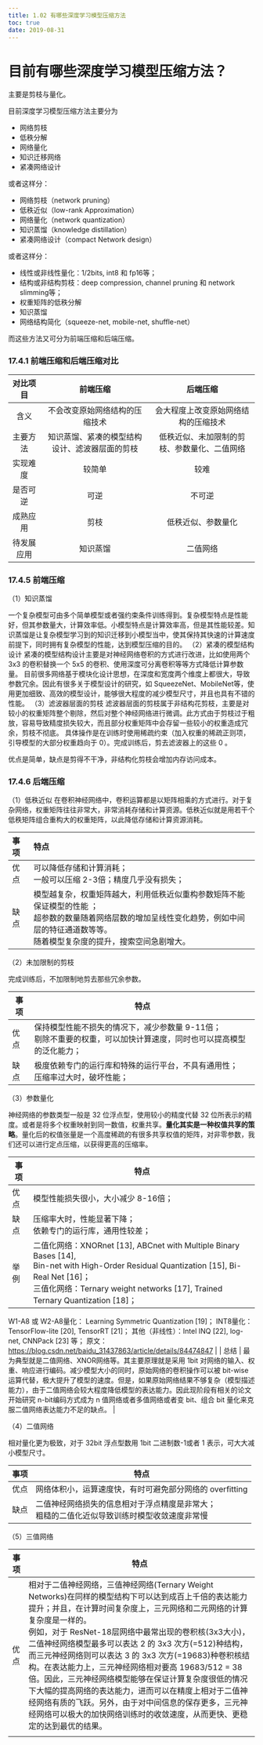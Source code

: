 ```yaml
---
title: 1.02 有哪些深度学习模型压缩方法
toc: true
date: 2019-08-31
---
```



# 目前有哪些深度学习模型压缩方法？

主要是剪枝与量化。


目前深度学习模型压缩方法主要分为

- 网络剪枝
- 低秩分解
- 网络量化
- 知识迁移网络
- 紧凑网络设计

或者这样分：

- 网络剪枝（network pruning）
- 低秩近似（low-rank Approximation）
- 网络量化（network quantization）
- 知识蒸馏（knowledge distillation）
- 紧凑网络设计（compact Network design）


或者这样分：


- 线性或非线性量化：1/2bits, int8 和 fp16等；
- 结构或非结构剪枝：deep compression, channel pruning 和 network slimming等；
- 权重矩阵的低秩分解
- 知识蒸馏
- 网络结构简化（squeeze-net, mobile-net, shuffle-net）



而这些方法又可分为前端压缩和后端压缩。

### 17.4.1 前端压缩和后端压缩对比

|  对比项目  |                    前端压缩                    |                   后端压缩                   |
| :--------: | :--------------------------------------------: | :------------------------------------------: |
|    含义    |         不会改变原始网络结构的压缩技术         |     会大程度上改变原始网络结构的压缩技术     |
|  主要方法  | 知识蒸馏、紧凑的模型结构设计、滤波器层面的剪枝 | 低秩近似、未加限制的剪枝、参数量化、二值网络 |
|  实现难度  |                     较简单                     |                     较难                     |
|  是否可逆  |                      可逆                      |                    不可逆                    |
|  成熟应用  |                      剪枝                      |              低秩近似、参数量化              |
| 待发展应用 |                    知识蒸馏                    |                   二值网络                   |


### 17.4.5 前端压缩

（1）知识蒸馏

一个复杂模型可由多个简单模型或者强约束条件训练得到。复杂模型特点是性能好，但其参数量大，计算效率低。小模型特点是计算效率高，但是其性能较差。知识蒸馏是让复杂模型学习到的知识迁移到小模型当中，使其保持其快速的计算速度前提下，同时拥有复杂模型的性能，达到模型压缩的目的。
（2）紧凑的模型结构设计
紧凑的模型结构设计主要是对神经网络卷积的方式进行改进，比如使用两个 3x3 的卷积替换一个 5x5 的卷积、使用深度可分离卷积等等方式降低计算参数量。  目前很多网络基于模块化设计思想，在深度和宽度两个维度上都很大，导致参数冗余。因此有很多关于模型设计的研究，如 SqueezeNet、MobileNet等，使用更加细致、高效的模型设计，能够很大程度的减少模型尺寸，并且也具有不错的性能。
（3）滤波器层面的剪枝
滤波器层面的剪枝属于非结构花剪枝，主要是对较小的权重矩阵整个剔除，然后对整个神经网络进行微调。此方式由于剪枝过于粗放，容易导致精度损失较大，而且部分权重矩阵中会存留一些较小的权重造成冗余，剪枝不彻底。  具体操作是在训练时使用稀疏约束（加入权重的稀疏正则项，引导模型的大部分权重趋向于 0）。完成训练后，剪去滤波器上的这些 0 。

优点是简单，缺点是剪得不干净，非结构化剪枝会增加内存访问成本。

### 17.4.6 后端压缩
（1）低秩近似
在卷积神经网络中，卷积运算都是以矩阵相乘的方式进行。对于复杂网络，权重矩阵往往非常大，非常消耗存储和计算资源。低秩近似就是用若干个低秩矩阵组合重构大的权重矩阵，以此降低存储和计算资源消耗。

| 事项 | 特点                                                         |
| :--- | :----------------------------------------------------------- |
| 优点 | 可以降低存储和计算消耗；<br />一般可以压缩 2-3倍；精度几乎没有损失； |
| 缺点 | 模型越复杂，权重矩阵越大，利用低秩近似重构参数矩阵不能保证模型的性能 ；   <br />超参数的数量随着网络层数的增加呈线性变化趋势，例如中间层的特征通道数等等。 <br />随着模型复杂度的提升，搜索空间急剧增大。 |

（2）未加限制的剪枝

完成训练后，不加限制地剪去那些冗余参数。

| 事项 | 特点                                                         |
| ---- | ------------------------------------------------------------ |
| 优点 | 保持模型性能不损失的情况下，减少参数量 9-11倍； <br />剔除不重要的权重，可以加快计算速度，同时也可以提高模型的泛化能力； |
| 缺点 | 极度依赖专门的运行库和特殊的运行平台，不具有通用性；<br /> 压缩率过大时，破坏性能； |

（3）参数量化

神经网络的参数类型一般是 32 位浮点型，使用较小的精度代替 32 位所表示的精度。或者是将多个权重映射到同一数值，权重共享。**量化其实是一种权值共享的策略**。量化后的权值张量是一个高度稀疏的有很多共享权值的矩阵，对非零参数，我们还可以进行定点压缩，以获得更高的压缩率。

| 事项 | 特点                                                         |
| ---- | ------------------------------------------------------------ |
| 优点 | 模型性能损失很小，大小减少 8-16倍；                           |
| 缺点 | 压缩率大时，性能显著下降； <br />依赖专门的运行库，通用性较差； |
| 举例 | 二值化网络：XNORnet [13], ABCnet with Multiple Binary Bases [14], <br />Bin-net with High-Order Residual Quantization [15], Bi-Real Net [16]；<br/>三值化网络：Ternary weight networks [17], Trained Ternary Quantization [18]；
W1-A8 或 W2-A8量化： Learning Symmetric Quantization [19]；
INT8量化：TensorFlow-lite [20], TensorRT [21]；
其他（非线性）：Intel INQ [22], log-net, CNNPack [23] 等；
原文：https://blog.csdn.net/baidu_31437863/article/details/84474847 |
| 总结 | 最为典型就是二值网络、XNOR网络等。其主要原理就是采用 1bit 对网络的输入、权重、响应进行编码。减少模型大小的同时，原始网络的卷积操作可以被 bit-wise运算代替，极大提升了模型的速度。但是，如果原始网络结果不够复杂（模型描述能力），由于二值网络会较大程度降低模型的表达能力。因此现阶段有相关的论文开始研究 n-bit编码方式成为 n 值网络或者多值网络或者变 bit、组合 bit 量化来克服二值网络表达能力不足的缺点。 |

（4）二值网络

相对量化更为极致，对于 32bit 浮点型数用 1bit 二进制数-1或者 1 表示，可大大减小模型尺寸。

| 事项 | 特点                                                         |
| ---- | ------------------------------------------------------------ |
| 优点 | 网络体积小，运算速度快，有时可避免部分网络的 overfitting      |
| 缺点 | 二值神经网络损失的信息相对于浮点精度是非常大；<br />粗糙的二值化近似导致训练时模型收敛速度非常慢 |

（5）三值网络

| 事项 | 特点                                                         |
| ---- | ------------------------------------------------------------ |
| 优点 | 相对于二值神经网络，三值神经网络(Ternary Weight Networks)在同样的模型结构下可以达到成百上千倍的表达能力提升；并且，在计算时间复杂度上，三元网络和二元网络的计算复杂度是一样的。<br />例如，对于 ResNet-18层网络中最常出现的卷积核(3x3大小)，二值神经网络模型最多可以表达 2 的 3x3 次方(=512)种结构，而三元神经网络则可以表达 3 的 3x3 次方(=19683)种卷积核结构。在表达能力上，三元神经网络相对要高 19683/512 = 38倍。因此，三元神经网络模型能够在保证计算复杂度很低的情况下大幅的提高网络的表达能力，进而可以在精度上相对于二值神经网络有质的飞跃。另外，由于对中间信息的保存更多，三元神经网络可以极大的加快网络训练时的收敛速度，从而更快、更稳定的达到最优的结果。 |
|      |                                                              |
